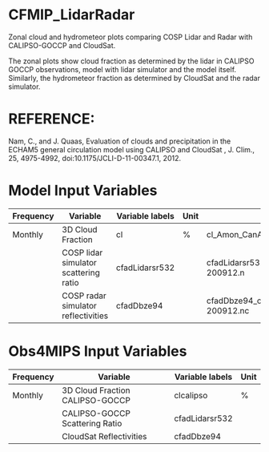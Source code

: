 # CFMIP_LidarRadar
Zonal cloud and hydrometeor plots comparing COSP Lidar and Radar with CALIPSO-GOCCP and CloudSat.

The zonal plots show cloud fraction as determined by the lidar in CALIPSO GOCCP observations,
model with lidar simulator and the model itself. Similarly, the hydrometeor fraction as determined by
CloudSat and the radar simulator.

# REFERENCE:
Nam, C., and J. Quaas, Evaluation of clouds and precipitation in the ECHAM5 general circulation model using CALIPSO and CloudSat , J. Clim., 25, 4975-4992, doi:10.1175/JCLI-D-11-00347.1, 2012.

# Model Input Variables
| Frequency |	Variable |	Variable labels |	Unit |	Example File |
| ------------- | ------------- | ------------- | ------------- | ------------- |
| Monthly | 3D Cloud Fraction | cl | % | cl_Amon_CanAM4_amip_r1i1p1_195001-200912.nc
| | COSP lidar simulator scattering ratio | cfadLidarsr532 | | cfadLidarsr532_cfOff_CanAM4_amip_r1i1p1_200801-200912.n
| | COSP radar simulator reflectivities | cfadDbze94 | | cfadDbze94_cfOff_CanAM4_amip_r1i1p1_200801-200912.nc

# Obs4MIPS Input Variables
| Frequency |	Variable |	Variable labels |	Unit |	
| ------------- | ------------- | ------------- | ------------- | 
| Monthly | 3D Cloud Fraction CALIPSO-GOCCP | clcalipso | % |
| | CALIPSO-GOCCP Scattering Ratio | cfadLidarsr532 |	 | 
| | CloudSat Reflectivities |	cfadDbze94 |  | 
